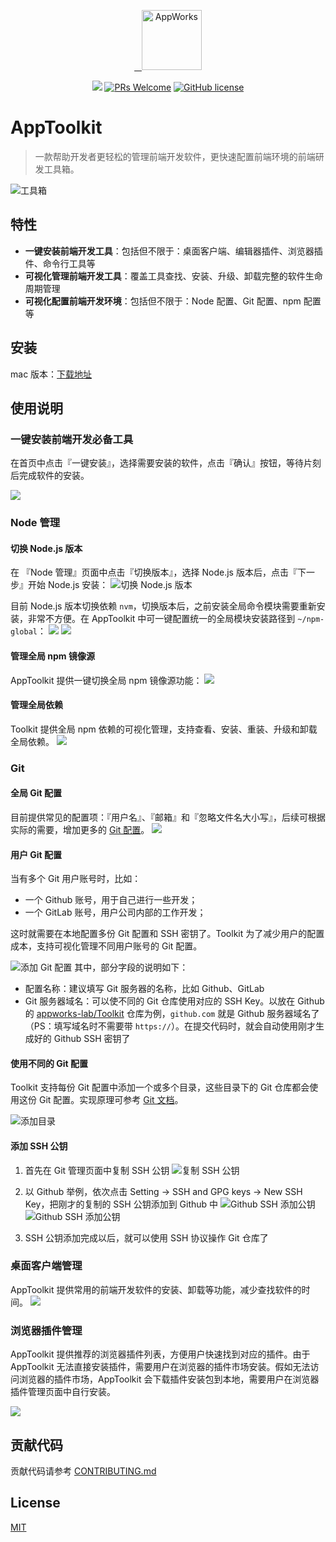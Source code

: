 <p align="center">
  <a href="https://appworks.site">
    <img alt="AppWorks" src="https://img.alicdn.com/imgextra/i4/O1CN01jLRijt1SPxrlCRSEJ_!!6000000002240-2-tps-258-258.png" width="96">
  </a>
</p>

<p align="center">
  <a href="https://github.com/appworks-lab/toolkit/actions"><img src="https://github.com/appworks-lab/toolkit/workflows/ci/badge.svg" /></a>
  <a href="https://github.com/appworks-lab/toolkit/pulls"><img src="https://img.shields.io/badge/PRs-welcome-brightgreen.svg" alt="PRs Welcome" /></a>
  <a href="/LICENSE"><img src="https://img.shields.io/badge/license-MIT-blue.svg" alt="GitHub license" /></a>
</p>

#  AppToolkit

> 一款帮助开发者更轻松的管理前端开发软件，更快速配置前端环境的前端研发工具箱。

![工具箱](https://img.alicdn.com/imgextra/i2/O1CN01Umxovx1IZRvymJDxS_!!6000000000907-2-tps-1720-1200.png)

## 特性

- **一键安装前端开发工具**：包括但不限于：桌面客户端、编辑器插件、浏览器插件、命令行工具等
- **可视化管理前端开发工具**：覆盖工具查找、安装、升级、卸载完整的软件生命周期管理
- **可视化配置前端开发环境**：包括但不限于：Node 配置、Git 配置、npm 配置等

## 安装

mac 版本：[下载地址](https://iceworks.oss-cn-hangzhou.aliyuncs.com/toolkit/mac/AppToolkit.dmg)

## 使用说明
### 一键安装前端开发必备工具

在首页中点击『一键安装』，选择需要安装的软件，点击『确认』按钮，等待片刻后完成软件的安装。

![](https://img.alicdn.com/imgextra/i4/O1CN014CbjH31Pgxjs8gdf2_!!6000000001871-2-tps-1720-1200.png)

### Node 管理

#### 切换 Node.js 版本
在 『Node 管理』页面中点击『切换版本』，选择 Node.js 版本后，点击『下一步』开始 Node.js 安装：
![切换 Node.js 版本](https://img.alicdn.com/imgextra/i4/O1CN01djv0X01uptYWsLPiI_!!6000000006087-2-tps-1720-1200.png)

目前 Node.js 版本切换依赖 `nvm`，切换版本后，之前安装全局命令模块需要重新安装，非常不方便。在 AppToolkit 中可一键配置统一的全局模块安装路径到 `~/npm-global`：
![](https://img.alicdn.com/imgextra/i1/O1CN01SbwNVu1Xl6FGL4IAz_!!6000000002963-2-tps-2000-1262.png)
![](https://img.alicdn.com/imgextra/i1/O1CN012NP1sk1flZZtnKpMJ_!!6000000004047-2-tps-2000-1262.png)
#### 管理全局 npm 镜像源
AppToolkit 提供一键切换全局 npm 镜像源功能：
![](https://img.alicdn.com/imgextra/i3/O1CN01vnEXYh1gEQX8dTLCk_!!6000000004110-2-tps-2196-766.png)

#### 管理全局依赖
Toolkit 提供全局 npm 依赖的可视化管理，支持查看、安装、重装、升级和卸载全局依赖。
![](https://img.alicdn.com/imgextra/i3/O1CN01gaFkf91FnF0sAMW72_!!6000000000531-2-tps-1720-1200.png)
### Git

#### 全局 Git 配置
目前提供常见的配置项：『用户名』、『邮箱』和『忽略文件名大小写』，后续可根据实际的需要，增加更多的 [Git 配置](https://git-scm.com/docs/git-config#_values)。
![](https://img.alicdn.com/imgextra/i2/O1CN0185zyxj1H93UlCxhfC_!!6000000000714-2-tps-1716-640.png)

#### 用户 Git 配置

当有多个 Git 用户账号时，比如：

- 一个 Github 账号，用于自己进行一些开发；
- 一个 GitLab 账号，用户公司内部的工作开发；

这时就需要在本地配置多份 Git 配置和 SSH 密钥了。Toolkit 为了减少用户的配置成本，支持可视化管理不同用户账号的 Git 配置。

![添加 Git 配置](https://img.alicdn.com/imgextra/i3/O1CN01KWwkIp27lr4GBdk02_!!6000000007838-2-tps-1720-1200.png)
其中，部分字段的说明如下：

- 配置名称：建议填写 Git 服务器的名称，比如 Github、GitLab
- Git 服务器域名：可以使不同的 Git 仓库使用对应的 SSH Key。以放在 Github 的 [appworks-lab/Toolkit](https://github.com/appworks-lab/toolkit) 仓库为例，`github.com` 就是 Github 服务器域名了（PS：填写域名时不需要带 `https://`）。在提交代码时，就会自动使用刚才生成好的 Github SSH 密钥了

#### 使用不同的 Git 配置

Toolkit 支持每份 Git 配置中添加一个或多个目录，这些目录下的 Git 仓库都会使用这份 Git 配置。实现原理可参考 [Git 文档](https://git-scm.com/docs/git-config#_conditional_includes)。

![添加目录](https://img.alicdn.com/imgextra/i4/O1CN011P0UqD1HBLTWmciEc_!!6000000000719-2-tps-1720-1200.png)

#### 添加 SSH 公钥
1. 首先在 Git 管理页面中复制 SSH 公钥
![复制 SSH 公钥](https://img.alicdn.com/imgextra/i3/O1CN0141QTXP1glrRfXkPrW_!!6000000004183-2-tps-1720-1200.png)

2. 以 Github 举例，依次点击 Setting -> SSH and GPG keys -> New SSH Key，把刚才的复制的 SSH 公钥添加到 Github 中
![Github SSH 添加公钥](https://img.alicdn.com/imgextra/i4/O1CN016EZv101pyWw57wlaT_!!6000000005429-2-tps-2842-1480.png_790x10000.jpg)
![Github SSH 添加公钥](https://img.alicdn.com/imgextra/i2/O1CN010vdSYs21lxS4q558W_!!6000000007026-2-tps-2136-1088.png_790x10000.jpg)

3. SSH 公钥添加完成以后，就可以使用 SSH 协议操作 Git 仓库了
### 桌面客户端管理

AppToolkit 提供常用的前端开发软件的安装、卸载等功能，减少查找软件的时间。
![](https://img.alicdn.com/imgextra/i2/O1CN01tWYoMw1HcMqHn1ZMt_!!6000000000778-2-tps-1720-1200.png)

### 浏览器插件管理

AppToolkit 提供推荐的浏览器插件列表，方便用户快速找到对应的插件。由于 AppToolkit 无法直接安装插件，需要用户在浏览器的插件市场安装。假如无法访问浏览器的插件市场，AppToolkit 会下载插件安装包到本地，需要用户在浏览器插件管理页面中自行安装。

![](https://img.alicdn.com/imgextra/i4/O1CN01uAyGsU1RM0rA84TgK_!!6000000002096-2-tps-1720-1200.png)

## 贡献代码

贡献代码请参考 [CONTRIBUTING.md](./.github/contributing.md)

## License

[MIT](LICENSE)
